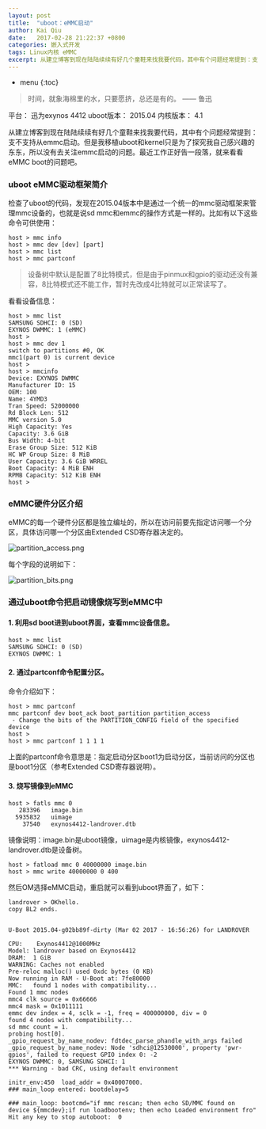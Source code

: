 ```yaml
---
layout: post
title:  "uboot：eMMC启动"
author: Kai Qiu
date:   2017-02-28 21:22:37 +0800
categories: 嵌入式开发
tags: Linux内核 eMMC
excerpt: 从建立博客到现在陆陆续续有好几个童鞋来找我要代码，其中有个问题经常提到：支不支持从emmc启动。但是我移植uboot和kernel只是为了探究我自己感兴趣的东东，所以没有去关注emmc启动的问题。最近正好工作告一段落，就来看看eMMC boot的问题吧。
---
```


* menu
{:toc}

> 时间，就象海棉里的水，只要愿挤，总还是有的。 —— 鲁迅

平台： 迅为exynos 4412
uboot版本： 2015.04
内核版本： 4.1

从建立博客到现在陆陆续续有好几个童鞋来找我要代码，其中有个问题经常提到：支不支持从emmc启动。但是我移植uboot和kernel只是为了探究我自己感兴趣的东东，所以没有去关注emmc启动的问题。最近工作正好告一段落，就来看看eMMC boot的问题吧。

### uboot eMMC驱动框架简介

检查了uboot的代码，发现在2015.04版本中是通过一个统一的mmc驱动框架来管理mmc设备的，也就是说sd mmc和emmc的操作方式是一样的。比如有以下这些命令可供使用：

```shell
host > mmc info
host > mmc dev [dev] [part]
host > mmc list
host > mmc partconf
```

> 设备树中默认是配置了8比特模式，但是由于pinmux和gpio的驱动还没有兼容，8比特模式还不能工作，暂时先改成4比特就可以正常读写了。

看看设备信息：

```shell
host > mmc list
SAMSUNG SDHCI: 0 (SD)
EXYNOS DWMMC: 1 (eMMC)
host > 
host > mmc dev 1
switch to partitions #0, OK
mmc1(part 0) is current device
host > 
host > mmcinfo
Device: EXYNOS DWMMC
Manufacturer ID: 15
OEM: 100
Name: 4YMD3 
Tran Speed: 52000000
Rd Block Len: 512
MMC version 5.0
High Capacity: Yes
Capacity: 3.6 GiB
Bus Width: 4-bit
Erase Group Size: 512 KiB
HC WP Group Size: 8 MiB
User Capacity: 3.6 GiB WRREL
Boot Capacity: 4 MiB ENH
RPMB Capacity: 512 KiB ENH
host >
```

### eMMC硬件分区介绍

eMMC的每一个硬件分区都是独立编址的，所以在访问前要先指定访问哪一个分区，具体访问哪一个分区由Extended CSD寄存器决定的。

![partition_access.png](https://ooo.0o0.ooo/2017/03/02/58b808f11fa86.png)

每个字段的说明如下：

![partition_bits.png](https://ooo.0o0.ooo/2017/03/02/58b80bf27dfc2.png)

### 通过uboot命令把启动镜像烧写到eMMC中

#### 1. 利用sd boot进到uboot界面，查看mmc设备信息。

```shell
host > mmc list
SAMSUNG SDHCI: 0 (SD)
EXYNOS DWMMC: 1
```

#### 2. 通过partconf命令配置分区。

命令介绍如下：

```shell
host > mmc partconf
mmc partconf dev boot_ack boot_partition partition_access
 - Change the bits of the PARTITION_CONFIG field of the specified device
host >
host > mmc partconf 1 1 1 1
```

上面的partconf命令意思是：指定启动分区boot1为启动分区，当前访问的分区也是boot1分区（参考Extended CSD寄存器说明）。

#### 3. 烧写镜像到eMMC

```shell
host > fatls mmc 0
   283396   image.bin 
  5935832   uimage 
    37540   exynos4412-landrover.dtb
```

镜像说明：image.bin是uboot镜像，uimage是内核镜像，exynos4412-landrover.dtb是设备树。

```shell
host > fatload mmc 0 40000000 image.bin
host > mmc write 40000000 0 400
```

然后OM选择eMMC启动，重启就可以看到uboot界面了，如下：

```shell
landrover > OKhello.
copy BL2 ends.


U-Boot 2015.04-g02bb89f-dirty (Mar 02 2017 - 16:56:26) for LANDROVER

CPU:    Exynos4412@1000MHz
Model: landrover based on Exynos4412
DRAM:  1 GiB
WARNING: Caches not enabled
Pre-reloc malloc() used 0xdc bytes (0 KB)
Now running in RAM - U-Boot at: 7fe80000
MMC:   found 1 nodes with compatibility...
Found 1 mmc nodes
mmc4 clk source = 0x66666
mmc4 mask = 0x1011111
emmc dev index = 4, sclk = -1, freq = 400000000, div = 0
found 4 nodes with compatibility...
sd mmc count = 1.
probing host[0].
_gpio_request_by_name_nodev: fdtdec_parse_phandle_with_args failed
_gpio_request_by_name_nodev: Node 'sdhci@12530000', property 'pwr-gpios', failed to request GPIO index 0: -2
EXYNOS DWMMC: 0, SAMSUNG SDHCI: 1
*** Warning - bad CRC, using default environment

initr_env:450  load_addr = 0x40007000.
### main_loop entered: bootdelay=5

### main_loop: bootcmd="if mmc rescan; then echo SD/MMC found on device ${mmcdev};if run loadbootenv; then echo Loaded environment fro"
Hit any key to stop autoboot:  0
```
